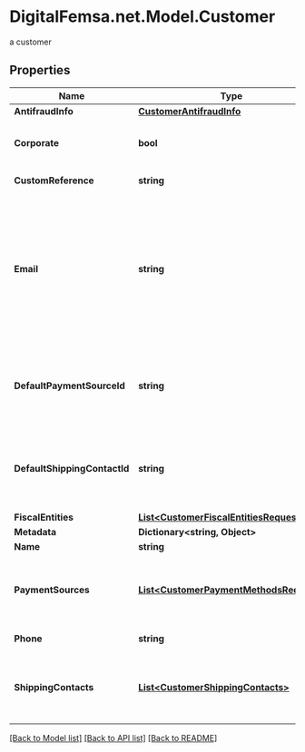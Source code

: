 # DigitalFemsa.net.Model.Customer
a customer

## Properties

Name | Type | Description | Notes
------------ | ------------- | ------------- | -------------
**AntifraudInfo** | [**CustomerAntifraudInfo**](CustomerAntifraudInfo.md) |  | [optional] 
**Corporate** | **bool** | It is a value that allows identifying if the email is corporate or not. | [optional] [default to false]
**CustomReference** | **string** | It is an undefined value. | [optional] 
**Email** | **string** | An email address is a series of customizable characters followed by a universal Internet symbol, the at symbol (@), the name of a host server, and a web domain ending (.mx, .com, .org, . net, etc). | 
**DefaultPaymentSourceId** | **string** | It is a parameter that allows to identify in the response, the Femsa ID of a payment method (payment_id) | [optional] 
**DefaultShippingContactId** | **string** | It is a parameter that allows to identify in the response, the Femsa ID of the shipping address (shipping_contact) | [optional] 
**FiscalEntities** | [**List&lt;CustomerFiscalEntitiesRequest&gt;**](CustomerFiscalEntitiesRequest.md) |  | [optional] 
**Metadata** | **Dictionary&lt;string, Object&gt;** |  | [optional] 
**Name** | **string** | Client&#39;s name | 
**PaymentSources** | [**List&lt;CustomerPaymentMethodsRequest&gt;**](CustomerPaymentMethodsRequest.md) | Contains details of the payment methods that the customer has active or has used in Femsa | [optional] 
**Phone** | **string** | Is the customer&#39;s phone number | 
**ShippingContacts** | [**List&lt;CustomerShippingContacts&gt;**](CustomerShippingContacts.md) | Contains the detail of the shipping addresses that the client has active or has used in Femsa | [optional] 

[[Back to Model list]](../README.md#documentation-for-models) [[Back to API list]](../README.md#documentation-for-api-endpoints) [[Back to README]](../README.md)

